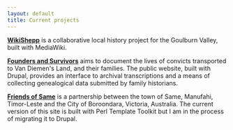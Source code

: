 ```yaml
---
layout: default
title: Current projects
---
```


[__WikiShepp__](http://www.wikishepp.net.au/) is a collaborative local history project for the Goulburn Valley, built with MediaWiki.

[__Founders and Survivors__](http://www.foundersandsurvivors.org/) aims to document the lives of convicts transported to Van Diemen's Land, and their families. The public website, built with Drupal, provides an interface to archival transcriptions and a means of collecting genealogical data submitted by family historians.

[__Friends of Same__](http://friendsofsame.org/) is a
partnership between the town of Same, Manufahi, Timor-Leste and the
City of Boroondara, Victoria, Australia. The current version of this site is built with Perl Template Toolkit but I am in the process of migrating it to Drupal.
